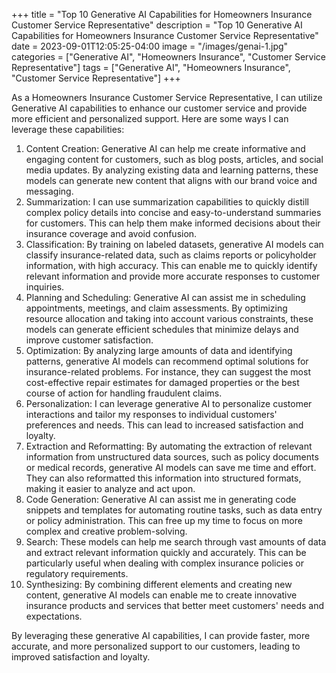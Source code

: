 +++
title = "Top 10 Generative AI Capabilities for Homeowners Insurance Customer Service Representative"
description = "Top 10 Generative AI Capabilities for Homeowners Insurance Customer Service Representative"
date = 2023-09-01T12:05:25-04:00
image = "/images/genai-1.jpg"
categories = ["Generative AI", "Homeowners Insurance", "Customer Service Representative"]
tags = ["Generative AI", "Homeowners Insurance", "Customer Service Representative"]
+++

As a Homeowners Insurance Customer Service Representative, I can utilize Generative AI capabilities to enhance our customer service and provide more efficient and personalized support. Here are some ways I can leverage these capabilities:

1. Content Creation: Generative AI can help me create informative and engaging content for customers, such as blog posts, articles, and social media updates. By analyzing existing data and learning patterns, these models can generate new content that aligns with our brand voice and messaging.
2. Summarization: I can use summarization capabilities to quickly distill complex policy details into concise and easy-to-understand summaries for customers. This can help them make informed decisions about their insurance coverage and avoid confusion.
3. Classification: By training on labeled datasets, generative AI models can classify insurance-related data, such as claims reports or policyholder information, with high accuracy. This can enable me to quickly identify relevant information and provide more accurate responses to customer inquiries.
4. Planning and Scheduling: Generative AI can assist me in scheduling appointments, meetings, and claim assessments. By optimizing resource allocation and taking into account various constraints, these models can generate efficient schedules that minimize delays and improve customer satisfaction.
5. Optimization: By analyzing large amounts of data and identifying patterns, generative AI models can recommend optimal solutions for insurance-related problems. For instance, they can suggest the most cost-effective repair estimates for damaged properties or the best course of action for handling fraudulent claims.
6. Personalization: I can leverage generative AI to personalize customer interactions and tailor my responses to individual customers' preferences and needs. This can lead to increased satisfaction and loyalty.
7. Extraction and Reformatting: By automating the extraction of relevant information from unstructured data sources, such as policy documents or medical records, generative AI models can save me time and effort. They can also reformatted this information into structured formats, making it easier to analyze and act upon.
8. Code Generation: Generative AI can assist me in generating code snippets and templates for automating routine tasks, such as data entry or policy administration. This can free up my time to focus on more complex and creative problem-solving.
9. Search: These models can help me search through vast amounts of data and extract relevant information quickly and accurately. This can be particularly useful when dealing with complex insurance policies or regulatory requirements.
10. Synthesizing: By combining different elements and creating new content, generative AI models can enable me to create innovative insurance products and services that better meet customers' needs and expectations.

By leveraging these generative AI capabilities, I can provide faster, more accurate, and more personalized support to our customers, leading to improved satisfaction and loyalty.